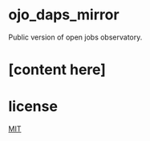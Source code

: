 # ojo_daps_mirror
Public version of open jobs observatory.

# [content here]

# license
[MIT](LICENSE)
